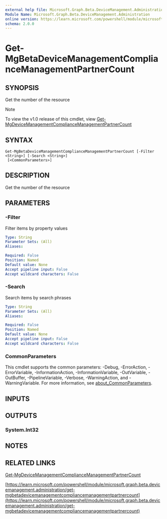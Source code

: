 ```yaml
---
external help file: Microsoft.Graph.Beta.DeviceManagement.Administration-help.xml
Module Name: Microsoft.Graph.Beta.DeviceManagement.Administration
online version: https://learn.microsoft.com/powershell/module/microsoft.graph.beta.devicemanagement.administration/get-mgbetadevicemanagementcompliancemanagementpartnercount
schema: 2.0.0
---
```


# Get-MgBetaDeviceManagementComplianceManagementPartnerCount

## SYNOPSIS
Get the number of the resource

> [!NOTE]
> To view the v1.0 release of this cmdlet, view [Get-MgDeviceManagementComplianceManagementPartnerCount](/powershell/module/Microsoft.Graph.DeviceManagement.Administration/Get-MgDeviceManagementComplianceManagementPartnerCount?view=graph-powershell-1.0)

## SYNTAX

```
Get-MgBetaDeviceManagementComplianceManagementPartnerCount [-Filter <String>] [-Search <String>]
 [<CommonParameters>]
```

## DESCRIPTION
Get the number of the resource

## PARAMETERS

### -Filter
Filter items by property values

```yaml
Type: String
Parameter Sets: (All)
Aliases:

Required: False
Position: Named
Default value: None
Accept pipeline input: False
Accept wildcard characters: False
```

### -Search
Search items by search phrases

```yaml
Type: String
Parameter Sets: (All)
Aliases:

Required: False
Position: Named
Default value: None
Accept pipeline input: False
Accept wildcard characters: False
```

### CommonParameters
This cmdlet supports the common parameters: -Debug, -ErrorAction, -ErrorVariable, -InformationAction, -InformationVariable, -OutVariable, -OutBuffer, -PipelineVariable, -Verbose, -WarningAction, and -WarningVariable. For more information, see [about_CommonParameters](http://go.microsoft.com/fwlink/?LinkID=113216).

## INPUTS

## OUTPUTS

### System.Int32
## NOTES

## RELATED LINKS
[Get-MgDeviceManagementComplianceManagementPartnerCount](/powershell/module/Microsoft.Graph.DeviceManagement.Administration/Get-MgDeviceManagementComplianceManagementPartnerCount?view=graph-powershell-1.0)

[https://learn.microsoft.com/powershell/module/microsoft.graph.beta.devicemanagement.administration/get-mgbetadevicemanagementcompliancemanagementpartnercount](https://learn.microsoft.com/powershell/module/microsoft.graph.beta.devicemanagement.administration/get-mgbetadevicemanagementcompliancemanagementpartnercount)


